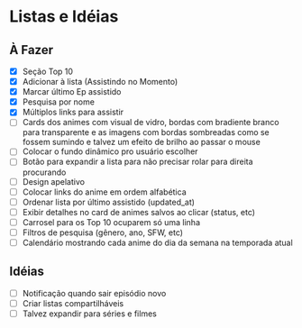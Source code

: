 # Listas e Idéias

## À Fazer

- [x] Seção Top 10
- [x] Adicionar à lista (Assistindo no Momento)
- [x] Marcar último Ep assistido
- [x] Pesquisa por nome
- [x] Múltiplos links para assistir
- [ ] Cards dos animes com visual de vidro, bordas com bradiente branco para transparente e as imagens com bordas sombreadas como se fossem sumindo e talvez um efeito de brilho ao passar o mouse
- [ ] Colocar o fundo dinâmico pro usuário escolher
- [ ] Botão para expandir a lista para não precisar rolar para direita procurando
- [ ] Design apelativo
- [ ] Colocar links do anime em ordem alfabética
- [ ] Ordenar lista por último assistido (updated_at)
- [ ] Exibir detalhes no card de animes salvos ao clicar (status, etc)
- [ ] Carrosel para os Top 10 ocuparem só uma linha
- [ ] Filtros de pesquisa (gênero, ano, SFW, etc)
- [ ] Calendário mostrando cada anime do dia da semana na temporada atual

## Idéias

- [ ] Notificação quando sair episódio novo
- [ ] Criar listas compartilháveis
- [ ] Talvez expandir para séries e filmes
